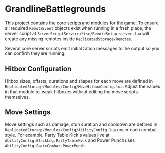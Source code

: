 # GrandlineBattlegrounds

This project contains the core scripts and modules for the game. To ensure all required `RemoteEvent` objects exist when running in a fresh place, the server script at `ServerScriptService/Misc/RemoteSetup.server.lua` will create any missing remotes inside `ReplicatedStorage/Remotes`.

Several core server scripts emit initialization messages to the output so you can confirm they are running.

## Hitbox Configuration

Hitbox sizes, offsets, durations and shapes for each move are defined in
`ReplicatedStorage/Modules/Config/MoveHitboxConfig.lua`. Adjust the values in
that module to tweak hitboxes without editing the move scripts themselves.

## Move Settings

Move settings such as damage, stun duration and cooldown are defined in
`ReplicatedStorage/Modules/Config/AbilityConfig.lua` under each combat style.
For example, Party Table Kick's values live at `AbilityConfig.BlackLeg.PartyTableKick`
and Power Punch uses `AbilityConfig.BasicCombat.PowerPunch`.
